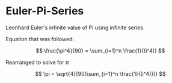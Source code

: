 # Euler-Pi-Series

Leonhard Euler's infinite value of Pi using infinite series

Equation that was followed:

$$ \frac{\pi^4}{90} = \sum_{i=1}^n \frac{1}{(i^4)} $$

Rearranged to solve for $\pi$

$$ \pi = \sqrt{4}{90(\sum_{i=1}^n \frac{1}{(i^4)})} $$